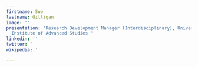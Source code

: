```yaml
---
firstname: Sue
lastname: Gilligan
image: ''
presentation: 'Research Development Manager (Interdisciplinary), University of Birmingham,
  Institute of Advanced Studies '
linkedin: ''
twitter: ''
wikipedia: ''

---
```

